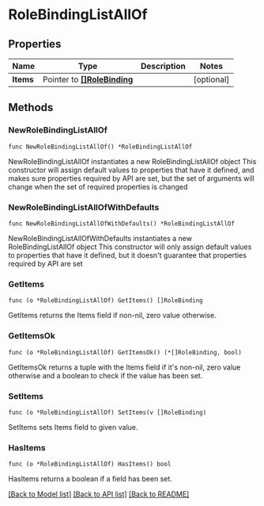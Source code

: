 # RoleBindingListAllOf

## Properties

Name | Type | Description | Notes
------------ | ------------- | ------------- | -------------
**Items** | Pointer to [**[]RoleBinding**](RoleBinding.md) |  | [optional] 

## Methods

### NewRoleBindingListAllOf

`func NewRoleBindingListAllOf() *RoleBindingListAllOf`

NewRoleBindingListAllOf instantiates a new RoleBindingListAllOf object
This constructor will assign default values to properties that have it defined,
and makes sure properties required by API are set, but the set of arguments
will change when the set of required properties is changed

### NewRoleBindingListAllOfWithDefaults

`func NewRoleBindingListAllOfWithDefaults() *RoleBindingListAllOf`

NewRoleBindingListAllOfWithDefaults instantiates a new RoleBindingListAllOf object
This constructor will only assign default values to properties that have it defined,
but it doesn't guarantee that properties required by API are set

### GetItems

`func (o *RoleBindingListAllOf) GetItems() []RoleBinding`

GetItems returns the Items field if non-nil, zero value otherwise.

### GetItemsOk

`func (o *RoleBindingListAllOf) GetItemsOk() (*[]RoleBinding, bool)`

GetItemsOk returns a tuple with the Items field if it's non-nil, zero value otherwise
and a boolean to check if the value has been set.

### SetItems

`func (o *RoleBindingListAllOf) SetItems(v []RoleBinding)`

SetItems sets Items field to given value.

### HasItems

`func (o *RoleBindingListAllOf) HasItems() bool`

HasItems returns a boolean if a field has been set.


[[Back to Model list]](../README.md#documentation-for-models) [[Back to API list]](../README.md#documentation-for-api-endpoints) [[Back to README]](../README.md)


